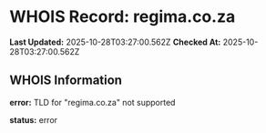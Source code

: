 # WHOIS Record: regima.co.za

**Last Updated:** 2025-10-28T03:27:00.562Z
**Checked At:** 2025-10-28T03:27:00.562Z

## WHOIS Information

**error:** TLD for "regima.co.za" not supported

**status:** error

